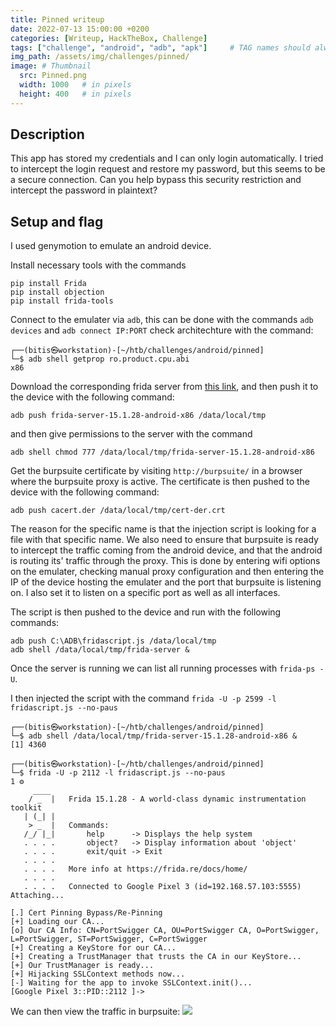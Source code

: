 ```yaml
---
title: Pinned writeup
date: 2022-07-13 15:00:00 +0200
categories: [Writeup, HackTheBox, Challenge]
tags: ["challenge", "android", "adb", "apk"]     # TAG names should always be lowercase
img_path: /assets/img/challenges/pinned/
image: # Thumbnail 
  src: Pinned.png
  width: 1000   # in pixels
  height: 400   # in pixels
---
```

## Description
This app has stored my credentials and I can only login automatically. I tried to intercept the login request and restore my password, but this seems to be a secure connection. Can you help bypass this security restriction and intercept the password in plaintext?

## Setup and flag
I used genymotion to emulate an android device.

Install necessary tools with the commands
```console
pip install Frida
pip install objection
pip install frida-tools
```
Connect to the emulater via `adb`, this can be done with the commands `adb devices` and `adb connect IP:PORT`
check architechture with the command: 
```console
┌──(bitis㉿workstation)-[~/htb/challenges/android/pinned]
└─$ adb shell getprop ro.product.cpu.abi
x86
```
Download the corresponding frida server from [this link](https://github.com/frida/frida/releases/), and then push it to the device with the following command:
```console
adb push frida-server-15.1.28-android-x86 /data/local/tmp
```
and then give permissions to the server with the command 
```console
adb shell chmod 777 /data/local/tmp/frida-server-15.1.28-android-x86
```
Get the burpsuite certificate by visiting `http://burpsuite/` in a browser where the burpsuite proxy is active. The certificate is then pushed to the device with the following command:
```console
adb push cacert.der /data/local/tmp/cert-der.crt
```
The reason for the specific name is that the injection script is looking for a file with that specific name. We also need to ensure that burpsuite is ready to intercept the traffic coming from the android device, and that the android is routing its' traffic through the proxy. This is done by entering wifi options on the emulater, checking manual proxy configuration and then entering the IP of the device hosting the emulater and the port that burpsuite is listening on. I also set it to listen on a specific port as well as all interfaces. 


The script is then pushed to the device and run with the following commands:
```console
adb push C:\ADB\fridascript.js /data/local/tmp
adb shell /data/local/tmp/frida-server &
```
Once the server is running we can list all running processes with `frida-ps -U`.

I then injected the script with the command `frida -U -p 2599 -l fridascript.js --no-paus`

```console
┌──(bitis㉿workstation)-[~/htb/challenges/android/pinned]
└─$ adb shell /data/local/tmp/frida-server-15.1.28-android-x86 &
[1] 4360
                                                                                                                                                                                                                                            
┌──(bitis㉿workstation)-[~/htb/challenges/android/pinned]
└─$ frida -U -p 2112 -l fridascript.js --no-paus                                                                                                                                                                                        1 ⚙
     ____
    / _  |   Frida 15.1.28 - A world-class dynamic instrumentation toolkit
   | (_| |
    > _  |   Commands:
   /_/ |_|       help      -> Displays the help system
   . . . .       object?   -> Display information about 'object'
   . . . .       exit/quit -> Exit
   . . . .
   . . . .   More info at https://frida.re/docs/home/
   . . . .
   . . . .   Connected to Google Pixel 3 (id=192.168.57.103:5555)
Attaching...                                                            

[.] Cert Pinning Bypass/Re-Pinning
[+] Loading our CA...
[o] Our CA Info: CN=PortSwigger CA, OU=PortSwigger CA, O=PortSwigger, L=PortSwigger, ST=PortSwigger, C=PortSwigger
[+] Creating a KeyStore for our CA...
[+] Creating a TrustManager that trusts the CA in our KeyStore...
[+] Our TrustManager is ready...
[+] Hijacking SSLContext methods now...
[-] Waiting for the app to invoke SSLContext.init()...
[Google Pixel 3::PID::2112 ]->
```
We can then view the traffic in burpsuite:
![](flag.png)